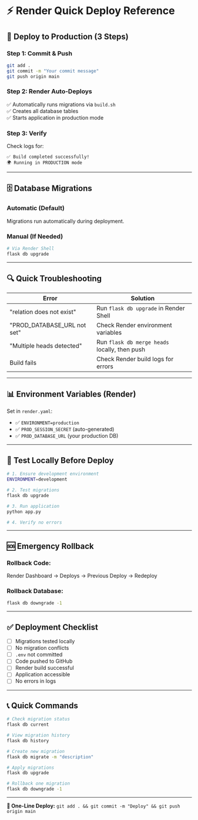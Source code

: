 # ⚡ Render Quick Deploy Reference

## 🚀 Deploy to Production (3 Steps)

### **Step 1: Commit & Push**
```bash
git add .
git commit -m "Your commit message"
git push origin main
```

### **Step 2: Render Auto-Deploys**
✅ Automatically runs migrations via `build.sh`  
✅ Creates all database tables  
✅ Starts application in production mode

### **Step 3: Verify**
Check logs for:
```
✅ Build completed successfully!
🌍 Running in PRODUCTION mode
```

---

## 🗄️ Database Migrations

### **Automatic (Default)**
Migrations run automatically during deployment.

### **Manual (If Needed)**
```bash
# Via Render Shell
flask db upgrade
```

---

## 🔍 Quick Troubleshooting

| Error | Solution |
|-------|----------|
| "relation does not exist" | Run `flask db upgrade` in Render Shell |
| "PROD_DATABASE_URL not set" | Check Render environment variables |
| "Multiple heads detected" | Run `flask db merge heads` locally, then push |
| Build fails | Check Render build logs for errors |

---

## 📊 Environment Variables (Render)

Set in `render.yaml`:
- ✅ `ENVIRONMENT=production`
- ✅ `PROD_SESSION_SECRET` (auto-generated)
- ✅ `PROD_DATABASE_URL` (your production DB)

---

## 🧪 Test Locally Before Deploy

```bash
# 1. Ensure development environment
ENVIRONMENT=development

# 2. Test migrations
flask db upgrade

# 3. Run application
python app.py

# 4. Verify no errors
```

---

## 🆘 Emergency Rollback

### **Rollback Code:**
Render Dashboard → Deploys → Previous Deploy → Redeploy

### **Rollback Database:**
```bash
flask db downgrade -1
```

---

## ✅ Deployment Checklist

- [ ] Migrations tested locally
- [ ] No migration conflicts
- [ ] `.env` not committed
- [ ] Code pushed to GitHub
- [ ] Render build successful
- [ ] Application accessible
- [ ] No errors in logs

---

## 📞 Quick Commands

```bash
# Check migration status
flask db current

# View migration history
flask db history

# Create new migration
flask db migrate -m "description"

# Apply migrations
flask db upgrade

# Rollback one migration
flask db downgrade -1
```

---

**🎯 One-Line Deploy:** `git add . && git commit -m "Deploy" && git push origin main`